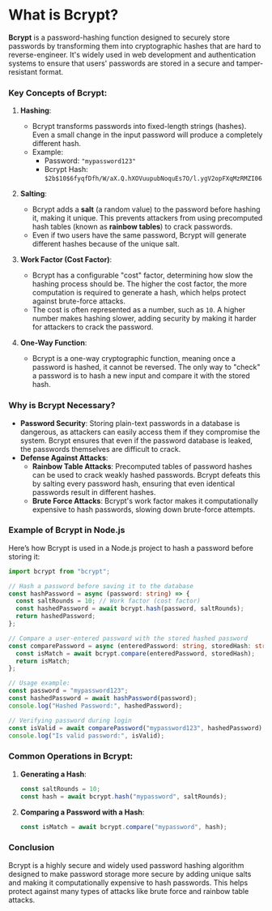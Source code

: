 # What is Bcrypt?

**Bcrypt** is a password-hashing function designed to securely store passwords by transforming them into cryptographic hashes that are hard to reverse-engineer. It's widely used in web development and authentication systems to ensure that users' passwords are stored in a secure and tamper-resistant format.

### Key Concepts of Bcrypt:

1. **Hashing**:

   - Bcrypt transforms passwords into fixed-length strings (hashes). Even a small change in the input password will produce a completely different hash.
   - Example:
     - Password: `"mypassword123"`
     - Bcrypt Hash: `$2b$10$6fyqfDfh/W/aX.Q.hXOVuupubNoquEs7O/l.ygV2opFXqMzRMZI06`

2. **Salting**:

   - Bcrypt adds a **salt** (a random value) to the password before hashing it, making it unique. This prevents attackers from using precomputed hash tables (known as **rainbow tables**) to crack passwords.
   - Even if two users have the same password, Bcrypt will generate different hashes because of the unique salt.

3. **Work Factor (Cost Factor)**:

   - Bcrypt has a configurable "cost" factor, determining how slow the hashing process should be. The higher the cost factor, the more computation is required to generate a hash, which helps protect against brute-force attacks.
   - The cost is often represented as a number, such as `10`. A higher number makes hashing slower, adding security by making it harder for attackers to crack the password.

4. **One-Way Function**:
   - Bcrypt is a one-way cryptographic function, meaning once a password is hashed, it cannot be reversed. The only way to "check" a password is to hash a new input and compare it with the stored hash.

### Why is Bcrypt Necessary?

- **Password Security**: Storing plain-text passwords in a database is dangerous, as attackers can easily access them if they compromise the system. Bcrypt ensures that even if the password database is leaked, the passwords themselves are difficult to crack.
- **Defense Against Attacks**:
  - **Rainbow Table Attacks**: Precomputed tables of password hashes can be used to crack weakly hashed passwords. Bcrypt defeats this by salting every password hash, ensuring that even identical passwords result in different hashes.
  - **Brute Force Attacks**: Bcrypt's work factor makes it computationally expensive to hash passwords, slowing down brute-force attempts.

### Example of Bcrypt in Node.js

Here’s how Bcrypt is used in a Node.js project to hash a password before storing it:

```typescript
import bcrypt from "bcrypt";

// Hash a password before saving it to the database
const hashPassword = async (password: string) => {
  const saltRounds = 10; // Work factor (cost factor)
  const hashedPassword = await bcrypt.hash(password, saltRounds);
  return hashedPassword;
};

// Compare a user-entered password with the stored hashed password
const comparePassword = async (enteredPassword: string, storedHash: string) => {
  const isMatch = await bcrypt.compare(enteredPassword, storedHash);
  return isMatch;
};

// Usage example:
const password = "mypassword123";
const hashedPassword = await hashPassword(password);
console.log("Hashed Password:", hashedPassword);

// Verifying password during login
const isValid = await comparePassword("mypassword123", hashedPassword);
console.log("Is valid password:", isValid);
```

### Common Operations in Bcrypt:

1. **Generating a Hash**:

   ```javascript
   const saltRounds = 10;
   const hash = await bcrypt.hash("mypassword", saltRounds);
   ```

2. **Comparing a Password with a Hash**:
   ```javascript
   const isMatch = await bcrypt.compare("mypassword", hash);
   ```

### Conclusion

Bcrypt is a highly secure and widely used password hashing algorithm designed to make password storage more secure by adding unique salts and making it computationally expensive to hash passwords. This helps protect against many types of attacks like brute force and rainbow table attacks.
